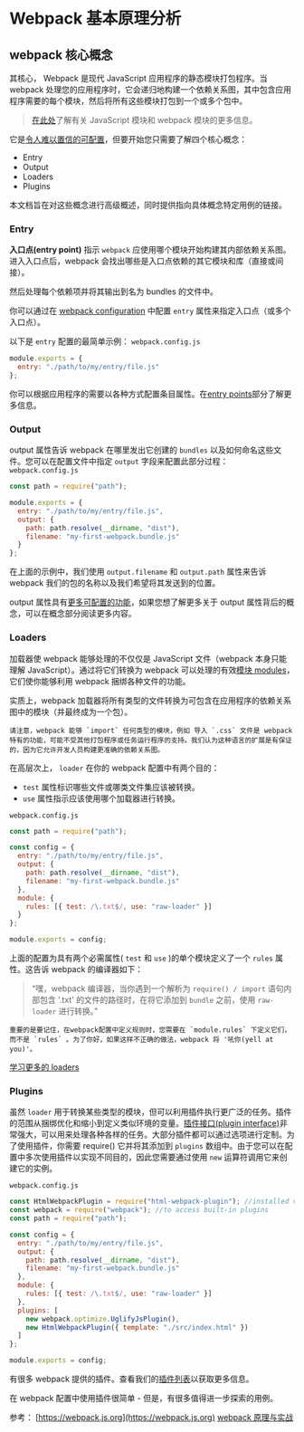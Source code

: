 # Webpack 基本原理分析

## webpack 核心概念

其核心， Webpack 是现代 JavaScript 应用程序的静态模块打包程序。当 webpack 处理您的应用程序时，它会递归地构建一个依赖关系图，其中包含应用程序需要的每个模块，然后将所有这些模块打包到一个或多个包中。

> [在此处](https://webpack.js.org/concepts/modules/)了解有关 JavaScript 模块和 webpack 模块的更多信息。

它是[令人难以置信的可配置](https://webpack.js.org/configuration/)，但要开始您只需要了解四个核心概念：

* Entry
* Output
* Loaders
* Plugins

本文档旨在对这些概念进行高级概述，同时提供指向具体概念特定用例的链接。

### Entry

**入口点(entry point)** 指示 `webpack` 应使用哪个模块开始构建其内部依赖关系图。进入入口点后，webpack 会找出哪些是入口点依赖的其它模块和库（直接或间接）。

然后处理每个依赖项并将其输出到名为 bundles 的文件中。

你可以通过在 [webpack configuration](https://webpack.js.org/configuration/) 中配置 `entry` 属性来指定入口点（或多个入口点）。

以下是 `entry` 配置的最简单示例：
`webpack.config.js`

```js
module.exports = {
  entry: "./path/to/my/entry/file.js"
};
```

你可以根据应用程序的需要以各种方式配置条目属性。在[entry points](https://webpack.js.org/concepts/entry-points/)部分了解更多信息。

### Output

output 属性告诉 webpack 在哪里发出它创建的 `bundles` 以及如何命名这些文件。您可以在配置文件中指定 `output` 字段来配置此部分过程：
`webpack.config.js`

```js
const path = require("path");

module.exports = {
  entry: "./path/to/my/entry/file.js",
  output: {
    path: path.resolve(__dirname, "dist"),
    filename: "my-first-webpack.bundle.js"
  }
};
```

在上面的示例中，我们使用 `output.filename` 和 `output.path` 属性来告诉 webpack 我们的包的名称以及我们希望将其发送到的位置。

output 属性具有[更多可配置的功能](https://webpack.js.org/configuration/output/)，如果您想了解更多关于 output 属性背后的概念，可以在概念部分阅读更多内容。

### Loaders

加载器使 webpack 能够处理的不仅仅是 JavaScript 文件（webpack 本身只能理解 JavaScript）。通过将它们转换为 webpack 可以处理的有效[模块 modules](https://webpack.js.org/concepts/modules/)，它们使你能够利用 webpack 捆绑各种文件的功能。

实质上，webpack 加载器将所有类型的文件转换为可包含在应用程序的依赖关系图中的模块（并最终成为一个包）。

    请注意，webpack 能够 `import` 任何类型的模块，例如 导入 `.css` 文件是 webpack 特有的功能，可能不受其他打包程序或任务运行程序的支持。我们认为这种语言的扩展是有保证的，因为它允许开发人员构建更准确的依赖关系图。

在高层次上， `loader` 在你的 webpack 配置中有两个目的：

* `test` 属性标识哪些文件或哪类文件集应该被转换。
* `use` 属性指示应该使用哪个加载器进行转换。

`webpack.config.js`

```js
const path = require("path");

const config = {
  entry: "./path/to/my/entry/file.js",
  output: {
    path: path.resolve(__dirname, "dist"),
    filename: "my-first-webpack.bundle.js"
  },
  module: {
    rules: [{ test: /\.txt$/, use: "raw-loader" }]
  }
};

module.exports = config;
```

上面的配置为具有两个必需属性( `test` 和 `use` )的单个模块定义了一个 `rules` 属性。这告诉 webpack 的编译器如下：

> “嘿，webpack 编译器，当你遇到一个解析为 `require() / import` 语句内部包含 '.txt' 的文件的路径时，在将它添加到 `bundle` 之前，使用 `raw-loader` 进行转换。”

    重要的是要记住，在webpack配置中定义规则时，您需要在 `module.rules` 下定义它们，而不是 `rules` 。为了你好，如果这样不正确的做法，webpack 将 '吼你(yell at you)'。

[学习更多的 loaders](https://webpack.js.org/concepts/loaders)

### Plugins

虽然 `loader` 用于转换某些类型的模块，但可以利用插件执行更广泛的任务。插件的范围从捆绑优化和缩小到定义类似环境的变量。[插件接口(plugin interface)](https://webpack.js.org/api/plugins/)非常强大，可以用来处理各种各样的任务。大部分插件都可以通过选项进行定制。为了使用插件，你需要 require() 它并将其添加到 `plugins` 数组中。由于您可以在配置中多次使用插件以实现不同目的，因此您需要通过使用 `new` 运算符调用它来创建它的实例。

`webpack.config.js`

```js
const HtmlWebpackPlugin = require("html-webpack-plugin"); //installed via npm
const webpack = require("webpack"); //to access built-in plugins
const path = require("path");

const config = {
  entry: "./path/to/my/entry/file.js",
  output: {
    path: path.resolve(__dirname, "dist"),
    filename: "my-first-webpack.bundle.js"
  },
  module: {
    rules: [{ test: /\.txt$/, use: "raw-loader" }]
  },
  plugins: [
    new webpack.optimize.UglifyJsPlugin(),
    new HtmlWebpackPlugin({ template: "./src/index.html" })
  ]
};

module.exports = config;
```

有很多 webpack 提供的插件。查看我们的[插件列表](https://webpack.js.org/plugins/)以获取更多信息。

在 webpack 配置中使用插件很简单 - 但是，有很多值得进一步探索的用例。

参考：
[https://webpack.js.org](https://webpack.js.org)
[webpack 原理与实战](https://github.com/gwuhaolin/blog/issues/4)

